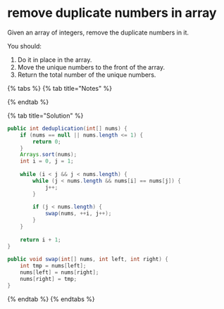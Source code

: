 # remove duplicate numbers in array

Given an array of integers, remove the duplicate numbers in it.

You should:

1. Do it in place in the array.
2. Move the unique numbers to the front of the array.
3. Return the total number of the unique numbers.

{% tabs %}
{% tab title="Notes" %}

{% endtab %}

{% tab title="Solution" %}
```java
public int deduplication(int[] nums) {
    if (nums == null || nums.length <= 1) {
        return 0;
    }
    Arrays.sort(nums);
    int i = 0, j = 1;
        
    while (i < j && j < nums.length) {
        while (j < nums.length && nums[i] == nums[j]) {
            j++;
        }
            
        if (j < nums.length) {
            swap(nums, ++i, j++);
        }
    }
        
    return i + 1;
}
    
public void swap(int[] nums, int left, int right) {
    int tmp = nums[left];
    nums[left] = nums[right];
    nums[right] = tmp;
}
```
{% endtab %}
{% endtabs %}

